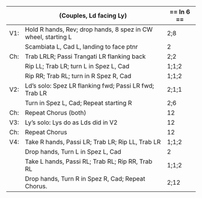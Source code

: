 ||(Couples, Ld facing Ly) | == In 6 == |
|-----|----|-----|
|V1:| Hold R hands, Rev; drop hands, 8 spez in CW wheel, starting L |2;8|
||Scambiata L, Cad L, landing to face ptnr |2|
|Ch:| Trab LRLR; Passi Trangati LR flanking back |2;2|
||Rip LL; Trab LR; turn L in Spez L, Cad |1;1;2|
||Rip RR; Trab RL; turn in R Spez R, Cad |1;1;2|
|V2:| Ld’s solo: Spez LR flanking fwd; Passi LR fwd; Trab LR |2;1;1|
||Turn in Spez L, Cad; Repeat starting R |2;6|
|Ch:|Repeat Chorus (both) |12|
|V3:| Ly’s solo: Lys do as Lds did in V2 |12|
|Ch:|Repeat Chorus|12|
|V4:| Take R hands, Passi LR; Trab LR; Rip LL, Trab LR |1;1;2|
||Drop hands, Turn L in Spez L, Cad |2|
||Take L hands, Passi RL; Trab RL; Rip RR, Trab RL |1;1;2|
||Drop hands, Turn R in Spez R, Cad; Repeat Chorus. |2;12|
